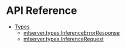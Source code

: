 # API Reference

* [Types](types.md)
  * [mlserver.types.InferenceErrorResponse](_autosummary/mlserver.types.InferenceErrorResponse.md)
  * [mlserver.types.InferenceRequest](_autosummary/mlserver.types.InferenceRequest.md)
